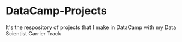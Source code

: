 # DataCamp-Projects
It's the respository of projects that I make in DataCamp with my Data Scientist Carrier Track
